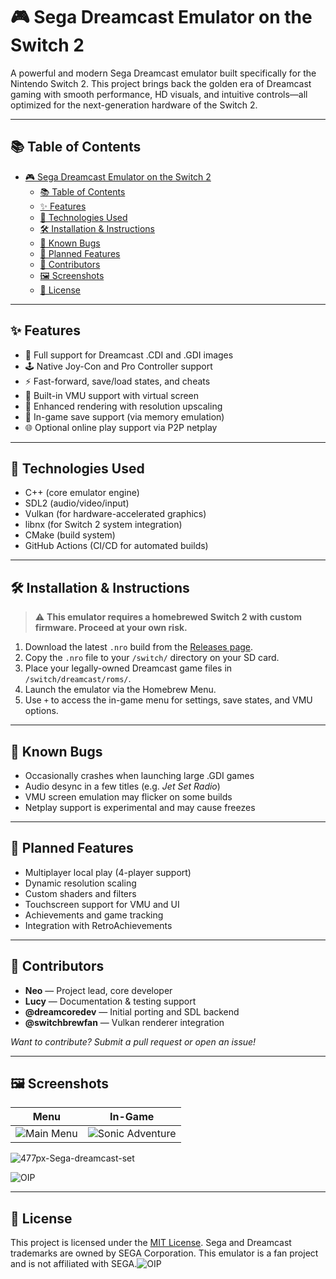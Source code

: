 
# 🎮 Sega Dreamcast Emulator on the Switch 2

A powerful and modern Sega Dreamcast emulator built specifically for the Nintendo Switch 2. This project brings back the golden era of Dreamcast gaming with smooth performance, HD visuals, and intuitive controls—all optimized for the next-generation hardware of the Switch 2.

---

## 📚 Table of Contents

- [🎮 Sega Dreamcast Emulator on the Switch 2](#-sega-dreamcast-emulator-on-the-switch-2)
  - [📚 Table of Contents](#-table-of-contents)
  - [✨ Features](#-features)
  - [🧪 Technologies Used](#-technologies-used)
  - [🛠️ Installation \& Instructions](#️-installation--instructions)
  - [🐞 Known Bugs](#-known-bugs)
  - [🔮 Planned Features](#-planned-features)
  - [👥 Contributors](#-contributors)
  - [🖼️ Screenshots](#️-screenshots)
  - [📄 License](#-license)

---

## ✨ Features

* 🔄 Full support for Dreamcast .CDI and .GDI images
* 🕹️ Native Joy-Con and Pro Controller support
* ⚡ Fast-forward, save/load states, and cheats
* 🧠 Built-in VMU support with virtual screen
* 🎨 Enhanced rendering with resolution upscaling
* 💾 In-game save support (via memory emulation)
* 🌐 Optional online play support via P2P netplay

---

## 🧪 Technologies Used

* C++ (core emulator engine)
* SDL2 (audio/video/input)
* Vulkan (for hardware-accelerated graphics)
* libnx (for Switch 2 system integration)
* CMake (build system)
* GitHub Actions (CI/CD for automated builds)

---

## 🛠️ Installation & Instructions

> ⚠️ **This emulator requires a homebrewed Switch 2 with custom firmware. Proceed at your own risk.**

1. Download the latest `.nro` build from the [Releases page](https://github.com/yourusername/dreamcast-switch2/releases).
2. Copy the `.nro` file to your `/switch/` directory on your SD card.
3. Place your legally-owned Dreamcast game files in `/switch/dreamcast/roms/`.
4. Launch the emulator via the Homebrew Menu.
5. Use `+` to access the in-game menu for settings, save states, and VMU options.

---

## 🐞 Known Bugs

* Occasionally crashes when launching large .GDI games
* Audio desync in a few titles (e.g. *Jet Set Radio*)
* VMU screen emulation may flicker on some builds
* Netplay support is experimental and may cause freezes

---

## 🔮 Planned Features

* Multiplayer local play (4-player support)
* Dynamic resolution scaling
* Custom shaders and filters
* Touchscreen support for VMU and UI
* Achievements and game tracking
* Integration with RetroAchievements

---

## 👥 Contributors

* **Neo** — Project lead, core developer
* **Lucy** — Documentation & testing support
* **@dreamcoredev** — Initial porting and SDL backend
* **@switchbrewfan** — Vulkan renderer integration

*Want to contribute? Submit a pull request or open an issue!*

---

## 🖼️ Screenshots

| Menu                                              | In-Game                                                  |
| ------------------------------------------------- | -------------------------------------------------------- |
| ![Main Menu](https://example.com/images/menu.png) | ![Sonic Adventure](https://example.com/images/sonic.png) |

![477px-Sega-dreamcast-set](https://github.com/user-attachments/assets/443af8a2-9f5d-4dd4-b3f2-f4f18c53b7b2)

![OIP](https://github.com/user-attachments/assets/2beb4837-6212-476a-818a-574969c20811)

---

## 📄 License
This project is licensed under the [MIT License](LICENSE). Sega and Dreamcast trademarks are owned by SEGA Corporation. This emulator is a fan project and is not affiliated with SEGA.![OIP](https://github.com/user-attachments/assets/05f2b4ef-a66f-4cce-8cb7-2420dd5eecb6)
